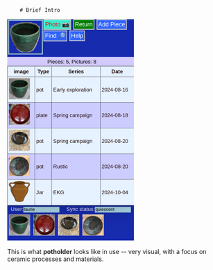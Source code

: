 		# Brief Intro
![](AllPieces.png)

This is what **potholder** looks like in use -- very visual, with a focus on ceramic processes and materials.
 
